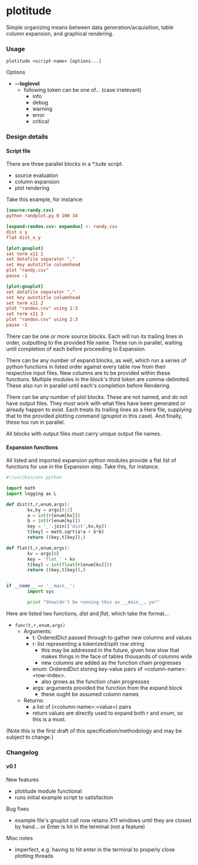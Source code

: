# plotitude
Simple organizing means between data generation/acquisition, table column expansion, and graphical rendering.

### Usage

`plotitude <script-name> [options...]`

Options
- **--loglevel**
  - following token can be one of... (case irrelevant)
    - info
    - debug
    - warning
    - error
    - critical

### Design details

#### Script file
There are three parallel blocks in a \*.tude script.
- source evaluation
- column expansion
- plot rendering

Take this example, for instance:
```ini
[source:randy.csv]
python randplot.py 0 100 34

[expand:randoo.csv: expandoo] <- randy.csv
dist x y
flat dist_x_y

[plot:gnuplot]
set term x11 1
set datafile separator ","
set key autotitle columnhead
plot "randy.csv"
pause -1

[plot:gnuplot]
set datafile separator ","
set key autotitle columnhead
set term x11 2
plot "randoo.csv" using 1:3
set term x11 3
plot "randoo.csv" using 2:3
pause -1
```

There can be one or more source blocks.  Each will run its trailing lines in order, outputting to the provided file name.  These run in parallel, waiting until completion of each before proceeding to Expansion.

There can be any number of expand blocks, as well, which run a series of python functions in listed order against every table row from their respective input files.  New columns are to be provided within these functions.  Multiple modules in the block's third token are comma-delimited.  These also run in parallel until each's completion before Rendering.

There can be any number of plot blocks.  These are not named, and do not have output files.  They must work with what files have been generated or already happen to exist.  Each treats its trailing lines as a Here file, supplying that to the provided plotting command (_gnuplot_ in this case).  And finally, these too run in parallel.

All blocks with output files must carry unique output file names.

#### Expansion functions

All listed and imported expansion python modules provide a flat list of functions for use in the Expansion step.  Take this, for instance.

```python
#!/usr/bin/env python

import math
import logging as L

def dist(t,r,enum,args):
        kx,ky = args[0:2]
        a = int(r[enum[kx]])
        b = int(r[enum[ky]])
        key = '_'.join(['dist',kx,ky])
        t[key] = math.sqrt(a*a + b*b)
        return ((key,t[key]),)

def flat(t,r,enum,args):
        kv = args[0]
        key = 'flat_' + kv
        t[key] = int(float(r[enum[kv]]))
        return ((key,t[key]),)


if __name__ == '__main__':
        import sys

        print "Shouldn't be running this as __main__, yo!"
```

Here are listed two functions, _dist_ and _flat_, which take the format...

- `func(t,r,enum,args)`
  - Arguments:
    - t: OrderedDict passed through to gather new columns and values
    - r: list representing a tokenized/split row string
      - this may be addressed in the future, given how slow that makes things in the face of tables thousands of columns wide
      - new columns are added as the function chain progresses
    - enum: OrderedDict storing key-value pairs of \<column-name\>:\<row-index\>.
      - also grows as the function chain progresses
    - args: arguments provided the function from the expand block
      - these ought be assumed column names
  - Returns:
    - a list of (\<column-name\>:\<value\>) pairs
    - return values are directly used to expand both _r_ and _enum_, so this is a must.

(Note this is the first draft of this specification/methodology and may be subject to change.)

### Changelog

#### v0.1

New features
- plotitude module functional
- runs initial example script to satisfaction

Bug fixes
- example file's gnuplot call now retains X11 windows until they are closed by hand... or Enter is hit in the terminal (not a feature)

Misc notes
- imperfect, e.g. having to hit enter in the terminal to properly close plotting threads
